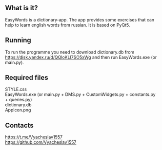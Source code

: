 What is it?
-----------
EasyWords is a dictionary-app. The app provides some exercises that can help to learn english words from russian. It is
based on PyQt5.

Running
------------
To run the programme you need to download dictionary.db from https://disk.yandex.ru/d/QQloKLl7SO5xWg
and then run EasyWords.exe (or main.py).

Required files
--------------
STYLE.css <br>
EasyWords.exe (or main.py + DMS.py + CustomWidgets.py + constants.py + queries.py) <br>
dictionary.db <br>
AppIcon.png

Contacts
--------
https://t.me/Vyacheslav1557 <br>
https://github.com/Vyacheslav1557
